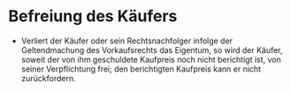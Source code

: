 # Befreiung des Käufers

- Verliert der Käufer oder sein Rechtsnachfolger infolge der Geltendmachung des Vorkaufsrechts das Eigentum, so wird der Käufer, soweit der von ihm geschuldete Kaufpreis noch nicht berichtigt ist, von seiner Verpflichtung frei; den berichtigten Kaufpreis kann er nicht zurückfordern.


